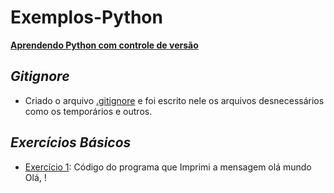 # Exemplos-Python
<ins>**Aprendendo Python com controle de versão**<ins>

## ***Gitignore***

* Criado o arquivo [.gitignore](https://github.com/Maxwel-2024/Exemplos-Python/blob/main/.gitignore) e foi escrito nele os arquivos desnecessários como os temporários e outros.

## ***Exercícios Básicos***

* [Exercício 1](https://github.com/Maxwel-2024/Exemplos-Python/blob/main/Exerc%C3%ADcio%201.py): Código do programa que Imprimi a mensagem olá mundo Olá,  !
  
